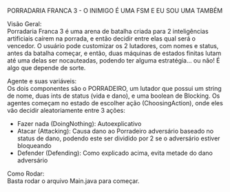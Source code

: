 PORRADARIA FRANCA 3 - O INIMIGO É UMA FSM E EU SOU UMA TAMBÉM  

Visão Geral:  
Porradaria Franca 3 é uma arena de batalha criada para 2 inteligências artificiais caírem na porrada, e então decidir entre elas qual será o vencedor. O usuário pode customizar os 2 lutadores, com nomes e status, antes da batalha começar, e então, duas máquinas de estados finitas lutam até uma delas ser nocauteadas, podendo ter alguma estratégia… ou não! É algo que depende de sorte.

Agente e suas variáveis:  
Os dois componentes são o PORRADEIRO, um lutador que possui um string de nome, duas ints de status (vida e dano), e uma boolean de Blocking. Os agentes começam no estado de escolher ação (ChoosingAction), onde eles vão decidir aleatoriamente entre 3 ações:
- Fazer nada (DoingNothing): Autoexplicativo
- Atacar (Attacking): Causa dano ao Porradeiro adversário baseado no status de dano, podendo este ser dividido por 2 se o adversário estiver bloqueando
- Defender (Defending): Como explicado acima, evita metade do dano adversário
  
Como Rodar:  
Basta rodar o arquivo Main.java para começar.
